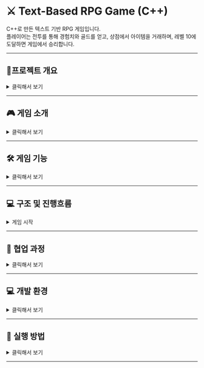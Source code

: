 # ⚔️ Text-Based RPG Game (C++)

C++로 만든 텍스트 기반 RPG 게임입니다.  
플레이어는 전투를 통해 경험치와 골드를 얻고, 상점에서 아이템을 거래하며, 레벨 10에 도달하면 게임에서 승리합니다.  

---

## 📌프로젝트 개요
<details>
<summary>클릭해서 보기</summary>

- **프로젝트 이름:**  C++로 만든 텍스트 기반 RPG 게임
- **개발기간:**  2025.09.03 - 2025.09.11
- **팀 구성:**  신이삭(팀장), 원유연(부팀장), 엄상민, 오성준
- **사용 기술:**  C++, Git
- **장르:**  RPG
- **한 줄 소개:**  텍스트로 즐기는 간단한 RPG게임
</details>

---

## 🎮 게임 소개
<details>
<summary>클릭해서 보기</summary>
텍스트 입력과 출력만으로 진행되는 RPG 게임입니다.  
플레이어는 몬스터와 전투를 벌이며 레벨을 올리고, 상점에서 아이템을 사고팔 수 있습니다.  

**목표:** 레벨 10에 도달하면 게임 승리!

**소개 영상**

[![유튜브 링크](https://img.youtube.com/vi/kVZYAlOjymE/0.jpg)](https://youtu.be/kVZYAlOjymE)

</details>

---

## 🛠 게임 기능
<details>
<summary>클릭해서 보기</summary>

### 📊 스탯 확인 시스템 (원유연)
- 플레이어의 체력(HP), 공격력, 레벨, 경험치, 보유 골드를 확인 가능  

### 🛒 상점 시스템 (엄상민)
- **아이템 구매/판매 가능**
- 구매 시 골드 차감, 판매 시 골드 획득  
- 인벤토리와 연동  

### 🎒 인벤토리 시스템 (오성준)
- 플레이어가 보유한 아이템 목록을 확인  
- 아이템 개수, 가격 출력  

### ⚔️ 전투 시스템 (팀전체)
- 몬스터와 전투 → 경험치 획득 + 10 ~ 20골드
- 전투 중 HP 소모  
- 몬스터 처치 시 보상 지급  

### 📈 레벨업 시스템 (원유연)
- 경험치 누적 → 일정 경험치 도달 시 레벨업  
- 레벨 10 달성 → 게임 승리  

### 🕹️ 게임 진행 (신이삭)
- 모든 기능의 연결 및 순환
- 게임의 진행 및 엔딩
</details>

---

## 💻 구조 및 진행흐름
<details>
<summary>게임 시작</summary>

- 닉네임 입력
- 메인화면
<details>
<summary>스테이터스</summary>

- 레벨
- 체력/최대 체력
- 공격력
 - 경험치
- 보유 골드

</details>

<details>
<summary>아이템 사용하기(인벤토리)</summary>

- 아이템 목록표시(있는 경우) 
    - 아이템 번호 선택

- 인벤토리에 아무것도 없습니다.(없는 경우)

</details>

<details>
<summary>상점 열기</summary>

- 아이템 구매하기
     - 구매 가능한 아이템 목록
        - "(아이템 이름) 구매 완료!" (골드가 충분한 경우)
        - "골드가 부족합니다!" (골드가 부족한 경우)
 - 아이템 판매하기
    - 판매 가능한 아이템 목록 (있는 경우)
    - "판매할 아이템이 없습니다" (없는 경우)

</details>

<details>
<summary>전투 시작</summary>

- 랜덤하게 4가지의 몬스터 등장
    - 정해진 범위 안에서 랜덤하게 체력과 공격력을 가지고 등장.
- 자동진행
    1. 캐릭터 -> 몬스터
    2. 몬스터 -> 캐릭터

        위의 순서대로 공격한다. 만약 공격 후 상대방 체력이 없으면 전투 종료

    - 캐릭터 체력이 없는 경우
        - 게임 오버
    - 몬스터 체력이 없는 경우
        - 게임 승리
        - 경험치 및 골드 획득


게임 종료

</details>
</details>

---

## 🤝 협업 과정
<details>
<summary>클릭해서 보기</summary>

- 회의는 실시간으로 코딩하면서 진행

- 깃허브 업로드 절차
1. 각자 맞은 영역의 브랜치에 커밋(Commit) 및 푸시(Push)
2. 팀장에게 병합 요청 PR(Pull Request)
3. 팀장 승인 후 develop 브랜치에 병합
4. 완성 후 main 브랜치로 병합
</details>

---

## 💻 개발 환경
<details>
<summary>클릭해서 보기</summary>
- **언어**: C++  
- **IDE**: Visual Studio / Visual Studio Code  
- **플랫폼**: Windows (CLI 기반)  
</details>

---

## 🚀 실행 방법
<details>
<summary>클릭해서 보기</summary>
```bash

- Visual studio에서 시작하기
- 시작 후 UI의 가이드에 따라서 숫자 입력
</details>

---
